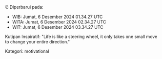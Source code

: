 ⏰ Diperbarui pada:
- WIB: Jumat, 6 Desember 2024 01.34.27 UTC
- WITA: Jumat, 6 Desember 2024 02.34.27 UTC
- WIT: Jumat, 6 Desember 2024 03.34.27 UTC

Kutipan Inspiratif:
"Life is like a steering wheel, it only takes one small move to change your entire direction."


Kategori: motivational

